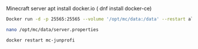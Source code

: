 
Minecraft server 
apt install docker.io ( dnf install docker-ce)

``` bash
Docker run -d -p 25565:25565 --volume '/opt/mc/data:/data' --restart always -e EULA=true --name mc-junprofi itzg/minecraft-server 

nano /opt/mc/data/server.properties 

docker restart mc-junprofi
```


